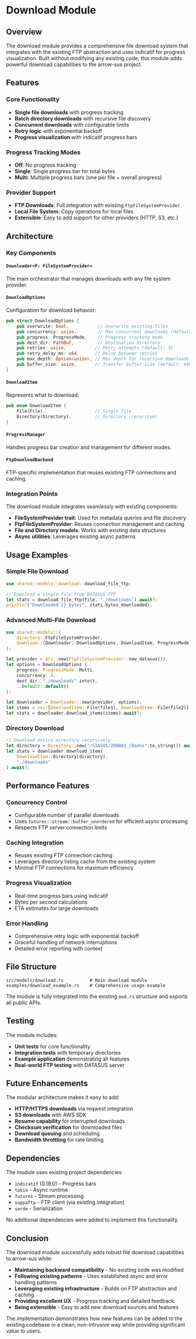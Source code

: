 # Download Module

## Overview

The download module provides a comprehensive file download system that integrates with the existing FTP abstraction and uses indicatif for progress visualization. Built without modifying any existing code, this module adds powerful download capabilities to the arrow-sus project.

## Features

### Core Functionality

- **Single file downloads** with progress tracking
- **Batch directory downloads** with recursive file discovery
- **Concurrent downloads** with configurable limits
- **Retry logic** with exponential backoff
- **Progress visualization** with indicatif progress bars

### Progress Tracking Modes

- **Off**: No progress tracking
- **Single**: Single progress bar for total bytes
- **Multi**: Multiple progress bars (one per file + overall progress)

### Provider Support

- **FTP Downloads**: Full integration with existing `FtpFileSystemProvider`
- **Local File System**: Copy operations for local files
- **Extensible**: Easy to add support for other providers (HTTP, S3, etc.)

## Architecture

### Key Components

#### `Downloader<P: FileSystemProvider>`

The main orchestrator that manages downloads with any file system provider.

#### `DownloadOptions`

Configuration for download behavior:

```rust
pub struct DownloadOptions {
    pub overwrite: bool,           // Overwrite existing files
    pub concurrency: usize,        // Max concurrent downloads (default: 3)
    pub progress: ProgressMode,    // Progress tracking mode
    pub dest_dir: PathBuf,         // Destination directory
    pub retries: usize,           // Retry attempts (default: 3)
    pub retry_delay_ms: u64,      // Delay between retries
    pub max_depth: Option<usize>, // Max depth for recursive downloads
    pub buffer_size: usize,       // Transfer buffer size (default: 64KB)
}
```

#### `DownloadItem`

Represents what to download:

```rust
pub enum DownloadItem {
    File(File),                   // Single file
    Directory(Directory),         // Directory (recursive)
}
```

#### `ProgressManager`

Handles progress bar creation and management for different modes.

#### `FtpDownloadBackend`

FTP-specific implementation that reuses existing FTP connections and caching.

### Integration Points

The download module integrates seamlessly with existing components:

- **FileSystemProvider trait**: Used for metadata queries and file discovery
- **FtpFileSystemProvider**: Reuses connection management and caching
- **File and Directory models**: Works with existing data structures
- **Async utilities**: Leverages existing async patterns

## Usage Examples

### Simple File Download

```rust
use shared::models::download::download_file_ftp;

// Download a single file from DATASUS FTP
let stats = download_file_ftp(file, "./downloads").await?;
println!("Downloaded {} bytes", stats.bytes_downloaded);
```

### Advanced Multi-File Download

```rust
use shared::models::{
    directory::FtpFileSystemProvider,
    download::{Downloader, DownloadOptions, DownloadItem, ProgressMode}
};

let provider = Arc::new(FtpFileSystemProvider::new_datasus());
let options = DownloadOptions {
    progress: ProgressMode::Multi,
    concurrency: 4,
    dest_dir: "./downloads".into(),
    ..Default::default()
};

let downloader = Downloader::new(provider, options);
let items = vec![DownloadItem::File(file1), DownloadItem::File(file2)];
let stats = downloader.download_items(items).await?;
```

### Directory Download

```rust
// Download entire directory recursively
let directory = Directory::new("/SIASUS/200801_/Dados".to_string()).await?;
let stats = downloader.download_item(
    DownloadItem::Directory(directory),
    "./downloads"
).await?;
```

## Performance Features

### Concurrency Control

- Configurable number of parallel downloads
- Uses `futures::stream::buffer_unordered` for efficient async processing
- Respects FTP server connection limits

### Caching Integration

- Reuses existing FTP connection caching
- Leverages directory listing cache from the existing system
- Minimal FTP connections for maximum efficiency

### Progress Visualization

- Real-time progress bars using indicatif
- Bytes per second calculations
- ETA estimates for large downloads

### Error Handling

- Comprehensive retry logic with exponential backoff
- Graceful handling of network interruptions
- Detailed error reporting with context

## File Structure

```
src/models/download.rs          # Main download module
examples/download_example.rs    # Comprehensive usage example
```

The module is fully integrated into the existing `mod.rs` structure and exports all public APIs.

## Testing

The module includes:

- **Unit tests** for core functionality
- **Integration tests** with temporary directories
- **Example application** demonstrating all features
- **Real-world FTP testing** with DATASUS server

## Future Enhancements

The modular architecture makes it easy to add:

- **HTTP/HTTPS downloads** via reqwest integration
- **S3 downloads** with AWS SDK
- **Resume capability** for interrupted downloads
- **Checksum verification** for downloaded files
- **Download queuing** and scheduling
- **Bandwidth throttling** for rate limiting

## Dependencies

The module uses existing project dependencies:

- `indicatif` (0.18.0) - Progress bars
- `tokio` - Async runtime
- `futures` - Stream processing
- `suppaftp` - FTP client (via existing integration)
- `serde` - Serialization

No additional dependencies were added to implement this functionality.

## Conclusion

The download module successfully adds robust file download capabilities to arrow-sus while:

- **Maintaining backward compatibility** - No existing code was modified
- **Following existing patterns** - Uses established async and error handling patterns
- **Leveraging existing infrastructure** - Builds on FTP abstraction and caching
- **Providing excellent UX** - Progress tracking and detailed feedback
- **Being extensible** - Easy to add new download sources and features

The implementation demonstrates how new features can be added to the existing codebase in a clean, non-intrusive way while providing significant value to users.
